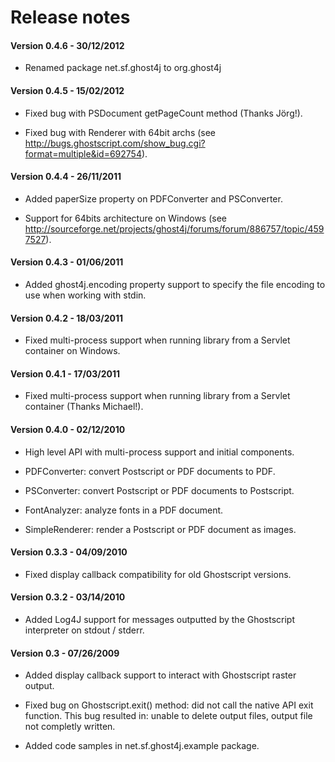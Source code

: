 Release notes
=============

#### Version 0.4.6 - 30/12/2012

* Renamed package net.sf.ghost4j to org.ghost4j

#### Version 0.4.5 - 15/02/2012

* Fixed bug with PSDocument getPageCount method (Thanks Jörg!).
  
* Fixed bug with Renderer with 64bit archs (see http://bugs.ghostscript.com/show_bug.cgi?format=multiple&id=692754).
  
#### Version 0.4.4 - 26/11/2011

* Added paperSize property on PDFConverter and PSConverter.

* Support for 64bits architecture on Windows (see http://sourceforge.net/projects/ghost4j/forums/forum/886757/topic/4597527).

#### Version 0.4.3 - 01/06/2011

* Added ghost4j.encoding property support to specify the file encoding to use when working with stdin.
 
#### Version 0.4.2 - 18/03/2011

* Fixed multi-process support when running library from a Servlet container on Windows.

#### Version 0.4.1 - 17/03/2011

* Fixed multi-process support when running library from a Servlet container (Thanks Michael!).
  
#### Version 0.4.0 - 02/12/2010

* High level API with multi-process support and initial components.
  
* PDFConverter: convert Postscript or PDF documents to PDF.
  
* PSConverter: convert Postscript or PDF documents to Postscript.
  
* FontAnalyzer: analyze fonts in a PDF document.
  
* SimpleRenderer: render a Postscript or PDF document as images.
  
#### Version 0.3.3 - 04/09/2010

* Fixed display callback compatibility for old Ghostscript versions.

#### Version 0.3.2 - 03/14/2010

* Added Log4J support for messages outputted by the Ghostscript interpreter on stdout / stderr.

#### Version 0.3 - 07/26/2009

* Added display callback support to interact with Ghostscript raster output.

* Fixed bug on Ghostscript.exit() method: did not call the native API exit function.
    This bug resulted in: unable to delete output files, output file not completly written.

* Added code samples in net.sf.ghost4j.example package.
